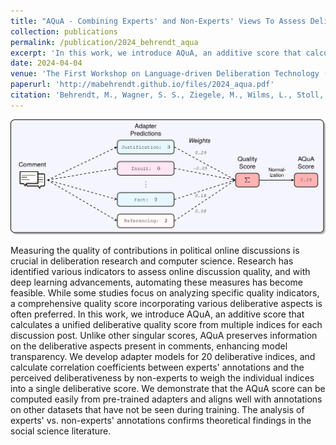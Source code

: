```yaml
---
title: "AQuA - Combining Experts' and Non-Experts' Views To Assess Deliberation Quality in Online Discussions Using LLMs"
collection: publications
permalink: /publication/2024_behrendt_aqua
excerpt: 'In this work, we introduce AQuA, an additive score that calculates a unified deliberative quality score from multiple indices for each discussion post. Unlike other singular scores, AQuA preserves information on the deliberative aspects present in comments, enhancing model transparency. We develop adapter models for 20 deliberative indices, and calculate correlation coefficients between experts&apos; annotations and the perceived deliberativeness by non-experts to weigh the individual indices into a single deliberative score. We demonstrate that the AQuA score can be computed easily from pre-trained adapters and aligns well with annotations on other datasets that have not be seen during training. The analysis of experts&apos; vs. non-experts&apos; annotations confirms theoretical findings in the social science literature.'
date: 2024-04-04
venue: 'The First Workshop on Language-driven Deliberation Technology (DELITE2024) LREC-COLING 2024, Torino, Italy'
paperurl: 'http://mabehrendt.github.io/files/2024_aqua.pdf'
citation: 'Behrendt, M., Wagner, S. S., Ziegele, M., Wilms, L., Stoll, A., Heinbach, D., Harmeling, S. (2024). &quot;AQuA - Combining Experts&apos; and Non-Experts&apos; Views To Assess Deliberation Quality in Online Discussions Using LLMs &quot;. <i>arXiv preprint.</i> https://doi.org/10.48550/arXiv.2404.02761'
---
```

![AQuA Score Composition](../images/paper_teaser/aqua_teaser.png)

Measuring the quality of contributions in political online discussions is crucial in deliberation research and computer science. Research has identified various indicators to assess online discussion quality, and with deep learning advancements, automating these measures has become feasible. While some studies focus on analyzing specific quality indicators, a comprehensive quality score incorporating various deliberative aspects is often preferred. In this work, we introduce AQuA, an additive score that calculates a unified deliberative quality score from multiple indices for each discussion post. Unlike other singular scores, AQuA preserves information on the deliberative aspects present in comments, enhancing model transparency. We develop adapter models for 20 deliberative indices, and calculate correlation coefficients between experts&apos; annotations and the perceived deliberativeness by non-experts to weigh the individual indices into a single deliberative score. We demonstrate that the AQuA score can be computed easily from pre-trained adapters and aligns well with annotations on other datasets that have not be seen during training. The analysis of experts&apos; vs. non-experts&apos; annotations confirms theoretical findings in the social science literature.
